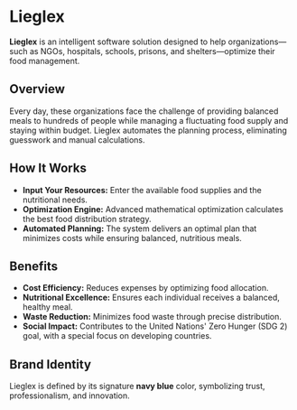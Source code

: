 # Lieglex

**Lieglex** is an intelligent software solution designed to help organizations—such as NGOs, hospitals, schools, prisons, and shelters—optimize their food management.

## Overview

Every day, these organizations face the challenge of providing balanced meals to hundreds of people while managing a fluctuating food supply and staying within budget. Lieglex automates the planning process, eliminating guesswork and manual calculations.

## How It Works

- **Input Your Resources:** Enter the available food supplies and the nutritional needs.
- **Optimization Engine:** Advanced mathematical optimization calculates the best food distribution strategy.
- **Automated Planning:** The system delivers an optimal plan that minimizes costs while ensuring balanced, nutritious meals.

## Benefits

- **Cost Efficiency:** Reduces expenses by optimizing food allocation.
- **Nutritional Excellence:** Ensures each individual receives a balanced, healthy meal.
- **Waste Reduction:** Minimizes food waste through precise distribution.
- **Social Impact:** Contributes to the United Nations' Zero Hunger (SDG 2) goal, with a special focus on developing countries.

## Brand Identity

Lieglex is defined by its signature **navy blue** color, symbolizing trust, professionalism, and innovation.
